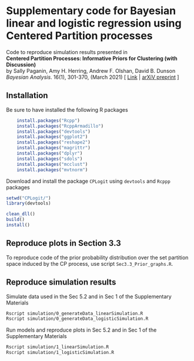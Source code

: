 # Supplementary code for Bayesian linear and logistic regression using Centered Partition processes

Code to reproduce simulation results presented in  
**Centered Partition Processes: Informative Priors for Clustering (with Discussion)**   
by Sally Paganin, Amy H. Herring, Andrew F. Olshan, David B. Dunson  
*Bayesian Analysis*. 16(1), 301-370, (March 2021)
\[ 
[Link](https://projecteuclid.org/journals/bayesian-analysis/volume-16/issue-1/Centered-Partition-Processes-Informative-Priors-for-Clustering-with-Discussion/10.1214/20-BA1197.full) | 
[arXiV preprint](https://arxiv.org/abs/1901.10225)
\]

## Installation

Be sure to have installed the following R packages

```r
	install.packages("Rcpp")
	install.packages("RcppArmadillo")
	install.packages("devtools")
	install.packages("ggplot2")
	install.packages("reshape2")
	install.packages("magrittr")
	install.packages("dplyr")
	install.packages("sdols")
	install.packages("mcclust")
	install.packages("mvtnorm")
```

Download and install the package `CPLogit` using `devtools` and `Rcppp` packages

```r
setwd("CPLogit/")
library(devtools)

clean_dll()
build()
install()
```

<!-- 
## How to install 
library(devtools)
library(Rcpp)
clean_dll()
## to export Rcpp functiond
compileAttributes()
build()
install()
document()
 -->
## Reproduce plots in Section 3.3

To reproduce code of the prior probability distribution over the set partition space induced by the CP process, use script `Sec3.3_Prior_graphs.R`.

## Reproduce simulation results

Simulate data used in the Sec 5.2 and in Sec 1 of the Supplementary Materials

```bash
Rscript simulation/0_generateData_linearSimulation.R
Rscript simulation/0_generateData_logisticSimulation.R

```
Run models and reproduce plots in Sec 5.2 and in Sec 1 of the Supplementary Materials

```bash
Rscript simulation/1_linearSimulation.R
Rscript simulation/1_logisticSimulation.R
```
